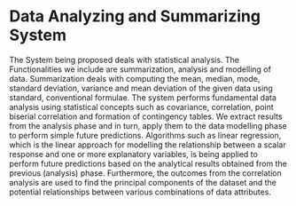 # Data Analyzing and Summarizing System
The System being proposed deals with statistical analysis. The Functionalities we include are summarization, analysis and modelling of data. Summarization deals with computing the mean, median, mode, standard deviation, variance and mean deviation of the given data using standard, conventional formulae. The system performs fundamental data analysis using statistical concepts such as covariance, correlation, point biserial correlation and formation of contingency tables. We extract results from the analysis phase and in turn, apply them to the data modelling phase to perform simple future predictions. Algorithms such as linear regression, which is the linear approach for modelling the relationship between a scalar response and one or more explanatory variables, is being applied to perform future predictions based on the analytical results obtained from the previous (analysis) phase. Furthermore, the outcomes from the correlation analysis are used to find the principal components of the dataset and the potential relationships between various combinations of data attributes.
